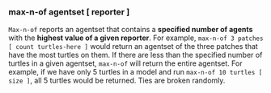 ### **max-n-of** agentset [ reporter ]
`Max-n-of` reports an agentset that contains a **specified number of agents** with the **highest value of a given reporter**. For example, `max-n-of 3 patches [ count turtles-here ]` would return an agentset of the three patches that have the most turtles on them. If there are less than the specified number of turtles in a given agentset, `max-n-of` will return the entire agentset. For example, if we have only 5 turtles in a model and run `max-n-of 10 turtles [ size ]`, all 5 turtles would be returned. Ties are broken randomly. 
